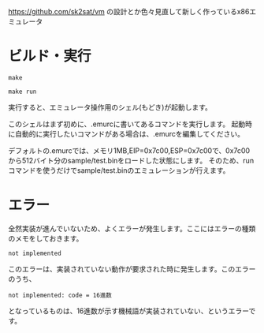 https://github.com/sk2sat/vm の設計とか色々見直して新しく作っているx86エミュレータ

# ビルド・実行

```
make
```

```
make run
```

実行すると、エミュレータ操作用のシェル(もどき)が起動します。

このシェルはまず初めに、.emurcに書いてあるコマンドを実行します。
起動時に自動的に実行したいコマンドがある場合は、.emurcを編集してください。

デフォルトの.emurcでは、メモリ1MB,EIP=0x7c00,ESP=0x7c00で、0x7c00から512バイト分のsample/test.binをロードした状態にします。
そのため、runコマンドを使うだけでsample/test.binのエミュレーションが行えます。

# エラー
全然実装が進んでいないため、よくエラーが発生します。ここにはエラーの種類のメモをしておきます。

```
not implemented
```

このエラーは、実装されていない動作が要求された時に発生します。このエラーのうち、

```
not implemented: code = 16進数
```

となっているものは、16進数が示す機械語が実装されていない、というエラーです。

